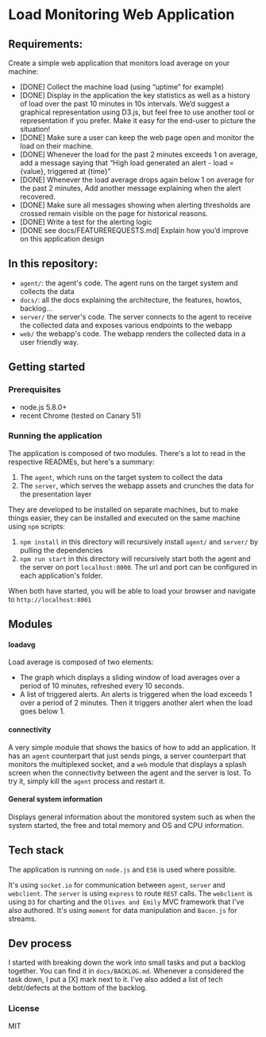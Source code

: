 # Load Monitoring Web Application

## Requirements:

Create a simple web application that monitors load average on your machine:

- [DONE] Collect the machine load (using “uptime” for example)
- [DONE] Display in the application the key statistics as well as a history of load over the past 10 minutes in 10s intervals. We’d suggest a graphical representation using D3.js, but feel free to use another tool or representation if you prefer. Make it easy for the end-user to picture the situation!
- [DONE] Make sure a user can keep the web page open and monitor the load on their machine.
- [DONE] Whenever the load for the past 2 minutes exceeds 1 on average, add a message saying that “High load generated an alert - load = {value}, triggered at {time}”
- [DONE] Whenever the load average drops again below 1 on average for the past 2 minutes, Add another message explaining when the alert recovered.
- [DONE] Make sure all messages showing when alerting thresholds are crossed remain visible on the page for historical reasons.
- [DONE] Write a test for the alerting logic
- [DONE see docs/FEATUREREQUESTS.md] Explain how you’d improve on this application design

## In this repository:

- `agent/`: the agent's code. The agent runs on the target system and collects the data
- `docs/`: all the docs explaining the architecture, the features, howtos, backlog...
- `server/` the server's code. The server connects to the agent to receive the collected data and exposes various endpoints to the webapp
- `web/` the webapp's code. The webapp renders the collected data in a user friendly way.

## Getting started

### Prerequisites

- node.js 5.8.0+
- recent Chrome (tested on Canary 51)

### Running the application

The application is composed of two modules. There's a lot to read in the respective READMEs, but here's a summary:

1. The `agent`, which runs on the target system to collect the data
2. The `server`, which serves the webapp assets and crunches the data for the presentation layer

They are developed to be installed on separate machines, but to make things easier, they can be installed and executed on the same machine using `npm` scripts:

1. `npm install` in this directory will recursively install `agent/` and `server/` by pulling the dependencies
2. `npm run start` in this directory will recursively start both the agent and the server on port `localhost:8000`. The url and port can be configured in each application's folder.

When both have started, you will be able to load your browser and navigate to `http://localhost:8001`

## Modules

#### loadavg

Load average is composed of two elements:
 - The graph which displays a sliding window of load averages over a period of 10 minutes, refreshed every 10 seconds.
 - A list of triggered alerts. An alerts is triggered when the load exceeds 1 over a period of 2 minutes. Then it triggers another alert when the load goes below 1.

#### connectivity

A very simple module that shows the basics of how to add an application. It has an `agent` counterpart that just sends pings,
a server counterpart that monitors the multiplexed socket, and a `web` module that displays a splash screen when the connectivity
between the agent and the server is lost. To try it, simply kill the `agent` process and restart it.

#### General system information

Displays general information about the monitored system such as when the system started, the free and total memory and OS and CPU information.

## Tech stack

The application is running on `node.js` and `ES6` is used where possible.

It's using `socket.io` for communication between `agent`, `server` and `webclient`.
The `server` is using `express` to route `REST` calls.
The `webclient` is using `D3` for charting and the `Olives and Emily` MVC framework that I've also authored.
It's using `moment` for data manipulation and `Bacon.js` for streams.

## Dev process

I started with breaking down the work into small tasks and put a backlog together. You can find it in `docs/BACKLOG.md`.
Whenever a considered the task down, I put a [X] mark next to it. I've also added a list of tech debt/defects at the bottom of the backlog.

### License

MIT
